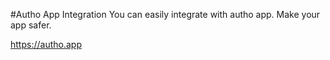 #Autho App Integration
You can easily integrate with autho app.
Make your app safer.

https://autho.app